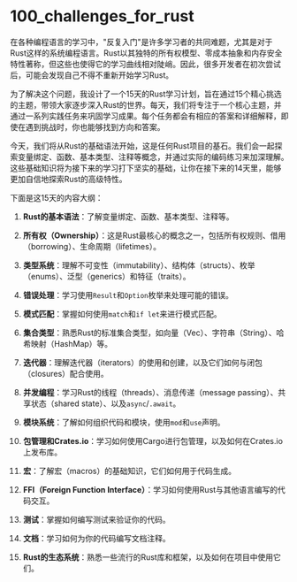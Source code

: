 # 100_challenges_for_rust


在各种编程语言的学习中，"反复入门"是许多学习者的共同难题，尤其是对于Rust这样的系统编程语言。Rust以其独特的所有权模型、零成本抽象和内存安全特性著称，但这些也使得它的学习曲线相对陡峭。因此，很多开发者在初次尝试后，可能会发现自己不得不重新开始学习Rust。

为了解决这个问题，我设计了一个15天的Rust学习计划，旨在通过15个精心挑选的主题，带领大家逐步深入Rust的世界。每天，我们将专注于一个核心主题，并通过一系列实践任务来巩固学习成果。每个任务都会有相应的答案和详细解释，即使在遇到挑战时，你也能够找到方向和答案。

今天，我们将从Rust的基础语法开始，这是任何Rust项目的基石。我们会一起探索变量绑定、函数、基本类型、注释等概念，并通过实际的编码练习来加深理解。这些基础知识将为接下来的学习打下坚实的基础，让你在接下来的14天里，能够更加自信地探索Rust的高级特性。

下面是这15天的内容大纲：

1. **Rust的基本语法**：了解变量绑定、函数、基本类型、注释等。

2. **所有权（Ownership）**：这是Rust最核心的概念之一，包括所有权规则、借用（borrowing）、生命周期（lifetimes）。

3. **类型系统**：理解不可变性（immutability）、结构体（structs）、枚举（enums）、泛型（generics）和特征（traits）。

4. **错误处理**：学习使用`Result`和`Option`枚举来处理可能的错误。

5. **模式匹配**：掌握如何使用`match`和`if let`来进行模式匹配。

6. **集合类型**：熟悉Rust的标准集合类型，如向量（Vec）、字符串（String）、哈希映射（HashMap）等。

7. **迭代器**：理解迭代器（iterators）的使用和创建，以及它们如何与闭包（closures）配合使用。

8. **并发编程**：学习Rust的线程（threads）、消息传递（message passing）、共享状态（shared state）、以及`async`/`.await`。

9. **模块系统**：了解如何组织代码和模块，使用`mod`和`use`声明。

10. **包管理和Crates.io**：学习如何使用Cargo进行包管理，以及如何在Crates.io上发布库。

11. **宏**：了解宏（macros）的基础知识，它们如何用于代码生成。

12. **FFI（Foreign Function Interface）**：学习如何使用Rust与其他语言编写的代码交互。

13. **测试**：掌握如何编写测试来验证你的代码。

14. **文档**：学习如何为你的代码编写文档注释。

15. **Rust的生态系统**：熟悉一些流行的Rust库和框架，以及如何在项目中使用它们。
